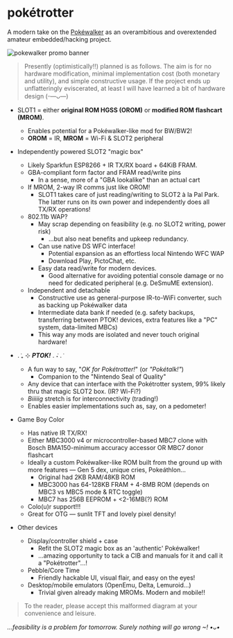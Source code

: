 # pokétrotter
A modern take on the [Pokéwalker](https://bulbapedia.bulbagarden.net/wiki/Pok%C3%A9walker) as an overambitious and overextended amateur embedded/hacking project.

![pokewalker promo banner](https://github.com/user-attachments/assets/9ca4a41e-3c97-4b78-a153-1fbf118176b6)

> Presently (optimistically!!) planned is as follows. The aim is for no hardware modification, minimal implementation cost (both monetary and utility), and simple constructive usage. If the project ends up unflatteringly eviscerated, at least I will have learned a bit of hardware design (ᵕ—ᴗ—)

- SLOT1 = either **original ROM HGSS (OROM)** or **modified ROM flashcart (MROM)**.
  - Enables potential for a Pokéwalker-like mod for BW/BW2!
  - **OROM** = IR, **MROM** = Wi-Fi & SLOT2 peripheral

- Independently powered SLOT2 "magic box"
  - Likely Sparkfun ESP8266 + IR TX/RX board + 64KiB FRAM.
  - GBA-compliant form factor and FRAM read/write pins
    - In a sense, more of a "GBA lookalike" than an actual cart
  - If MROM, 2-way IR comms just like OROM!
    - SLOT1 takes care of just reading/writing to SLOT2 à la Pal Park. The latter runs on its own power and independently does all TX/RX operations!
  - 802.11b WAP?
    - May scrap depending on feasibility (e.g. no SLOT2 writing, power risk)
      - ...but also neat benefits and upkeep redundancy.
    - Can use native DS WFC interface!
      - Potential expansion as an effortless local Nintendo WFC WAP
      - Download Play, PictoChat, etc.
    - Easy data read/write for modern devices.
      - Good alternative for avoiding potential console damage or no need for dedicated peripheral (e.g. DeSmuME extension).
  - Independent and detachable
    - Constructive use as general-purpose IR-to-WiFi converter, such as backing up Pokéwalker data
    - Intermediate data bank if needed (e.g. safety backups, transferring between PTOK! devices, extra features like a "PC" system, data-limited MBCs)
    - This way any mods are isolated and never touch original hardware!
   
- . ݁₊ ⊹ _**PTOK!**_ . ݁˖ . ݁
  - A fun way to say, "_OK for Pokétrotter!_" (or _"Pokétalk!"_)
    - Companion to the "Nintendo Seal of Quality"
  - Any device that can interface with the Pokétrotter system, 99% likely thru that magic SLOT2 box. (IR? Wi-Fi?)
  - _Biiiiig_ stretch is for interconnectivity (trading!)
  - Enables easier implementations such as, say, on a pedometer!
 
- Game Boy Color
  - Has native IR TX/RX!
  - Either MBC3000 v4 or microcontroller-based MBC7 clone with Bosch BMA150-minimum accuracy accessor OR MBC7 donor flashcart
  - Ideally a custom Pokéwalker-like ROM built from the ground up with more features — Gen 5 dex, unique cries, Pokeáthlon...
    - Original had 2KB RAM/48KB ROM
    - MBC3000 has 64-128KB FRAM + 4-8MB ROM (depends on MBC3 vs MBC5 mode & RTC toggle)
    - MBC7 has 256B EEPROM + <2-16MB(?) ROM
  - Colo(u)r support!!!
  - Great for OTG — sunlit TFT and lovely pixel density!
 
- Other devices
  - Display/controller shield + case
    - Refit the SLOT2 magic box as an 'authentic' Pokéwalker!
    - ...amazing opportunity to tack a CIB and manuals for it and call it a "Pokétrotter"...!
  - Pebble/Core Time
    - Friendly hackable UI, visual flair, and easy on the eyes!
  - Desktop/mobile emulators (OpenEmu, Delta, Lemuroid...)
    - Trivial given already making MROMs. Modern and mobile!!

> To the reader, please accept this malformed diagram at your convenience and leisure.

_...feasibility is a problem for tomorrow. Surely nothing will go wrong ~! •ᴗ•_
